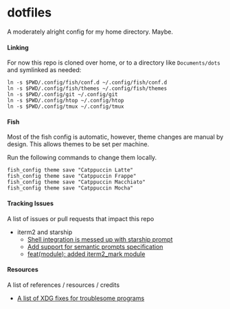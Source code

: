 # dotfiles
A moderately alright config for my home directory. Maybe.

#### Linking

For now this repo is cloned over home, or to a directory like `Documents/dots` and symlinked as needed:

```fish
ln -s $PWD/.config/fish/conf.d ~/.config/fish/conf.d
ln -s $PWD/.config/fish/themes ~/.config/fish/themes
ln -s $PWD/.config/git ~/.config/git
ln -s $PWD/.config/htop ~/.config/htop
ln -s $PWD/.config/tmux ~/.config/tmux
```

#### Fish

Most of the fish config is automatic, however, theme changes are manual by design. This allows themes to be set per machine.

Run the following commands to change them locally.

```fish
fish_config theme save "Catppuccin Latte"
fish_config theme save "Catppuccin Frappe"
fish_config theme save "Catppuccin Macchiato"
fish_config theme save "Catppuccin Mocha"
```

#### Tracking Issues

A list of issues or pull requests that impact this repo

- iterm2 and starship
	- [Shell integration is messed up with starship prompt](https://gitlab.com/gnachman/iterm2/-/issues/10537#note_1069174232)
	- [Add support for semantic prompts specification](https://github.com/starship/starship/issues/5463)
	- [feat(module): added iterm2_mark module](https://github.com/starship/starship/pull/3018)

#### Resources

A list of references / resources / credits
- [A list of XDG fixes for troublesome programs](https://wiki.archlinux.org/title/XDG_Base_Directory#Support)
